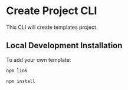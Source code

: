 # Create Project CLI

This CLI will create templates project.

## Local Development Installation

To add your own template:

```bash
npm link
```

```bash
npm install
```
